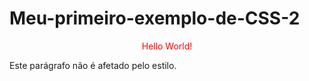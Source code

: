 # Meu-primeiro-exemplo-de-CSS-2
<!DOCTYPE html> 
<html>
    <head>
      <style>
        #para1 {
            text-align: center;
            color: red;
        }
      </style>
     </head>
<body>
  
  <p id="para1">Hello World!</p>
  <p>Este parágrafo não é afetado pelo estilo.</p>

</body>
</html>
